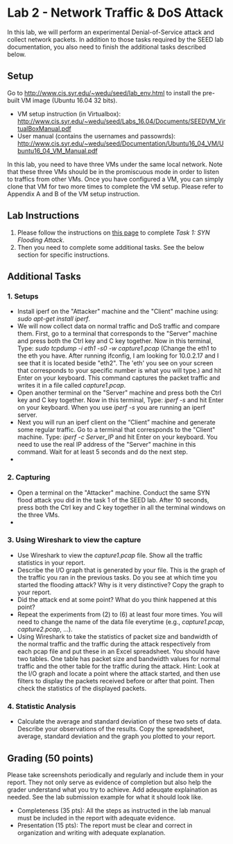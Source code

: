 # Lab 2 - Network Traffic & DoS Attack

In this lab, we will perform an experimental Denial-of-Service attack and collect network packets. In addition to those tasks required by the SEED lab documentation, you also need to finish the additional tasks described below.

## Setup

Go to http://www.cis.syr.edu/~wedu/seed/lab_env.html to install the pre-built VM image (Ubuntu 16.04 32 bits).

- VM setup instruction (in Virtualbox): http://www.cis.syr.edu/~wedu/seed/Labs_16.04/Documents/SEEDVM_VirtualBoxManual.pdf
- User manual (contains the usernames and passowrds): http://www.cis.syr.edu/~wedu/seed/Documentation/Ubuntu16_04_VM/Ubuntu16_04_VM_Manual.pdf

In this lab, you need to have three VMs under the same local network. Note that these three VMs should be in the promiscuous mode in order to listen to traffics from other VMs. Once you have configured a VM, you can simply clone that VM for two more times to complete the VM setup. Please refer to Appendix A and B of the VM setup instruction.

## Lab Instructions 

1. Please follow the instructions on [this page](https://seedsecuritylabs.org/Labs_16.04/PDF/TCP_Attacks.pdf) to complete *Task 1: SYN Flooding Attack*. 
2. Then you need to complete some additional tasks. See the below section for specific instructions.

## Additional Tasks

### 1. Setups
- Install iperf on the "Attacker" machine and the "Client" machine using: *sudo apt-get install iperf*.
- We will now collect data on normal traffic and DoS traffic and compare them. First, go to a terminal that corresponds to the "Server" machine and press both the Ctrl key and C key together. Now in this terminal, Type: *sudo tcpdump -i eth1 -s0 -w capture1.pcap* (Change the eth1 to the eth you have. After running ifconfig, I am looking for 10.0.2.17 and I see that it is located beside "eth2". The 'eth' you see on your screen that corresponds to your specific number is what you will type.) and hit Enter on your keyboard. This command captures the packet traffic and writes it in a file called *capture1.pcap*.
- Open another terminal on the "Server" machine and press both the Ctrl key and C key together. Now in this terminal, Type: *iperf -s* and hit Enter on your keyboard. When you use *iperf -s* you are running an iperf server. 
- Next you will run an iperf client on the “Client” machine and generate some regular traffic. Go to a terminal that corresponds to the "Client" machine. Type: *iperf -c Server_IP* and hit Enter on your keyboard. You need to use the real IP address of the "Server" machine in this command. Wait for at least 5 seconds and do the next step.
- 
### 2. Capturing
- Open a terminal on the "Attacker" machine. Conduct the same SYN flood attack you did in the task 1 of the SEED lab. After 10 seconds, press both the Ctrl key and C key together in all the terminal windows on the three VMs.
- 
### 3. Using Wireshark to view the capture
- Use Wireshark to view the *capture1.pcap* file. Show all the traffic statistics in your report.
- Describe the I/O graph that is generated by your file. This is the graph of the traffic you ran in the previous tasks. Do you see at which time you started the flooding attack? Why is it very distinctive? Copy the graph to your report.
- Did the attack end at some point? What do you think happened at this point?
- Repeat the experiments from (2) to (6) at least four more times. You will need to change the name of the data file everytime (e.g., *capture1.pcap*, *capture2.pcap*, ...).
- Using Wireshark to take the statistics of packet size and bandwidth of the normal traffic and the traffic during the attack respectively from each pcap file and put these in an Excel spreadsheet. You should have two tables. One table has packet size and bandwidth values for normal traffic and the other table for the traffic during the attack. Hint: Look at the I/O graph and locate a point where the attack started, and then use filters to display the packets received before or after that point. Then check the statistics of the displayed packets.
 
### 4. Statistic Analysis
- Calculate the average and standard deviation of these two sets of data. Describe your observations of the results. Copy the spreadsheet, average, standard deviation and the graph you plotted to your report.

## Grading (50 points)
Please take screenshots periodically and regularly and include them in your report. They not only serve as evidence of completion but also help the grader understand what you try to achieve. Add adeuqate explaination as needed. See the lab submission example for what it should look like.
* Completeness (35 pts): All the steps as instructed in the lab manual must be included in the report with adequate evidence.
* Presentation (15 pts): The report must be clear and correct in organization and writing with adequate explanation.

